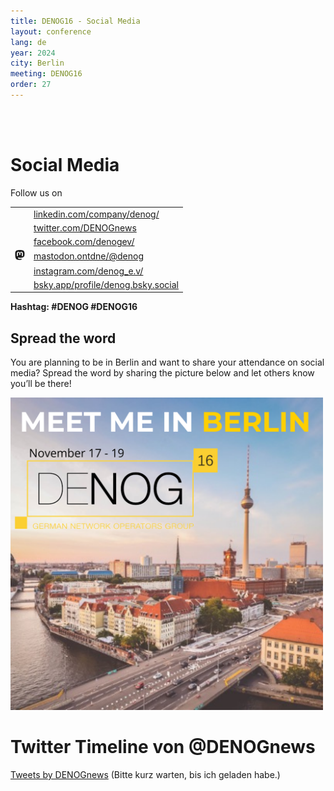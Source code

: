```yaml
---
title: DENOG16 - Social Media
layout: conference
lang: de
year: 2024
city: Berlin
meeting: DENOG16
order: 27
---
```


<br /> 
<br /> 

# Social Media 

Follow us on

<table border=0>
<tr>
 <td><a href="https://www.linkedin.com/company/denog/" title="LinkedIn" target="_new"><i class="ion-social-linkedin" target="_new"></i></a></td>
 <td><a href="https://www.linkedin.com/company/denog/" title="LinkedIn" target="_new">linkedin.com/company/denog/</a></li></td>
</tr>
<tr>
  <td><a href="https://twitter.com/DENOGnews" title="Twitter" target="_new"><i class="ion-social-twitter" target="_new"></i></a></td>
  <td><a href="https://twitter.com/DENOGnews" title="Twitter" target="_new">twitter.com/DENOGnews</a></td>
</tr>
<tr>
  <td><a href="https://www.facebook.com/denogev/" title="Facebook" target="_new"><i class="ion-social-facebook"></i></a></td>
  <td><a href="https://www.facebook.com/denogev/" title="Facebook" target="_new">facebook.com/denogev/</a></td>
</tr>
<tr>
  <td><a href="https://mastodon.ontdne/@denog" title="Mastodon" target="_new" rel="me"><svg xmlns="http://www.w3.org/2000/svg" width="16" height="16" fill="currentColor" class="bi bi-mastodon" viewBox="0 0 16 16"><path d="M11.19 12.195c2.016-.24 3.77-1.475 3.99-2.603.348-1.778.32-4.339.32-4.339 0-3.47-2.286-4.488-2.286-4.488C12.062.238 10.083.017 8.027 0h-.05C5.92.017 3.942.238 2.79.765c0 0-2.285 1.017-2.285 4.488l-.002.662c-.004.64-.007 1.35.011 2.091.083 3.394.626 6.74 3.78 7.57 1.454.383 2.703.463 3.709.408 1.823-.1 2.847-.647 2.847-.647l-.06-1.317s-1.303.41-2.767.36c-1.45-.05-2.98-.156-3.215-1.928a3.614 3.614 0 0 1-.033-.496s1.424.346 3.228.428c1.103.05 2.137-.064 3.188-.189zm1.613-2.47H11.13v-4.08c0-.859-.364-1.295-1.091-1.295-.804 0-1.207.517-1.207 1.541v2.233H7.168V5.89c0-1.024-.403-1.541-1.207-1.541-.727 0-1.091.436-1.091 1.296v4.079H3.197V5.522c0-.859.22-1.541.66-2.046.456-.505 1.052-.764 1.793-.764.856 0 1.504.328 1.933.983L8 4.39l.417-.695c.429-.655 1.077-.983 1.934-.983.74 0 1.336.259 1.791.764.442.505.661 1.187.661 2.046v4.203z"/></svg></a></td>
  <td><a href="https://mastodon.ontdne/@denog" title="Mastodon" target="_new" rel="me">mastodon.ontdne/@denog</a></td>
</tr>
<tr>
  <td><a href="https://www.instagram.com/denog_e.v/" title="Instagram" target="_new"><i class="ion-social-instagram" target="_new"></i></a></td>
  <td><a href="https://www.instagram.com/denog_e.v/" title="Instagram" target="_new">instagram.com/denog_e.v/</a></td>
</tr>
<tr>
  <td><a href="https://bsky.app/profile/denog.bsky.social" title="bsky.app" target="_new"><i class="ion-social-bsky" target="_new"></i></a></td>
  <td><a href="https://bsky.app/profile/denog.bsky.social" title="bsky.app" target="_new">bsky.app/profile/denog.bsky.social</a></td>
</tr>
</table>

<b>Hashtag: #DENOG #DENOG16</b>


## Spread the word
You are planning to be in Berlin and want to share your attendance on social media? Spread the word by sharing the picture below and let others know you’ll be there!

<img width="500px" src="/images/meetings/denog16/DENOG16_MeetMeInBerlin.png" /> 


# Twitter Timeline von @DENOGnews
<a class="twitter-timeline" href="https://twitter.com/DENOGnews?ref_src=twsrc%5Etfw">Tweets by DENOGnews</a> (Bitte kurz warten, bis ich geladen habe.) <script async src="https://platform.twitter.com/widgets.js" charset="utf-8"></script>

